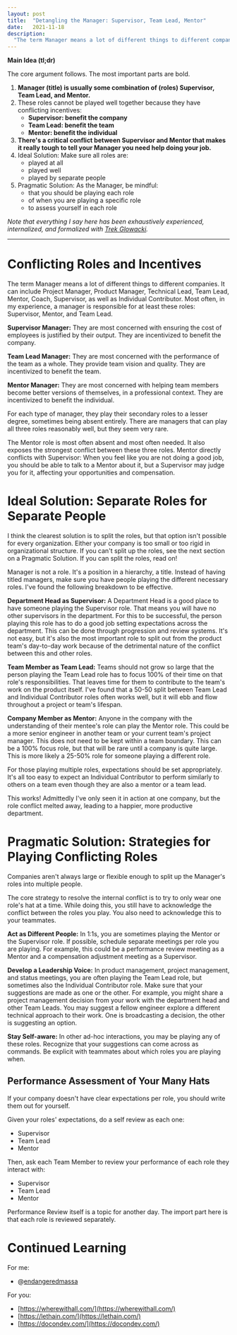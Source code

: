 ```yaml
---
layout: post
title:  "Detangling the Manager: Supervisor, Team Lead, Mentor"
date:   2021-11-18
description:
  "The term Manager means a lot of different things to different companies. It can include Project Manager, Product Manager, Technical Lead, Team Lead, Mentor, Coach, Supervisor, as well as Individual Contributor. Most often, in my experience, a manager is responsible for at least these roles: Supervisor, Mentor, and Team Lead.<br><br>There is great value in having those roles played by separate people."
---
```



<b>Main Idea (tl;dr)</b>

The core argument follows. The most important parts are bold.

1. **Manager (title) is usually some combination of (roles) Supervisor, Team Lead, and Mentor.**
2. These roles cannot be played well together because they have conflicting incentives:
    * **Supervisor: benefit the company**
    * **Team Lead: benefit the team**
    * **Mentor: benefit the individual**
3. **There's a critical conflict between Supervisor and Mentor that makes it really tough to tell your Manager you need help doing your job.**
4. Ideal Solution: Make sure all roles are:
    * played at all
    * played well
    * played by separate people
5. Pragmatic Solution: As the Manager, be mindful:
    * that you should be playing each role
    * of when you are playing a specific role
    * to assess yourself in each role

*Note that everything I say here has been exhaustively experienced, internalized, and formalized with [Trek Glowacki](https://twitter.com/trek/).*

---

# **Conflicting Roles and Incentives**

The term Manager means a lot of different things to different companies. It can include Project Manager, Product Manager, Technical Lead, Team Lead, Mentor, Coach, Supervisor, as well as Individual Contributor. Most often, in my experience, a manager is responsible for at least these roles: Supervisor, Mentor, and Team Lead.

**Supervisor Manager:** They are most concerned with ensuring the cost of employees is justified by their output. They are incentivized to benefit the company.

**Team Lead Manager:** They are most concerned with the performance of the team as a whole. They provide team vision and quality. They are incentivized to benefit the team.

**Mentor Manager:** They are most concerned with helping team members become better versions of themselves, in a professional context. They are incentivized to benefit the individual.

For each type of manager, they play their secondary roles to a lesser degree, sometimes being absent entirely. There are managers that can play all three roles reasonably well, but they seem very rare.

The Mentor role is most often absent and most often needed. It also exposes the strongest conflict between these three roles. Mentor directly conflicts with Supervisor: When you feel like you are not doing a good job, you should be able to talk to a Mentor about it, but a Supervisor may judge you for it, affecting your opportunities and compensation.

# **Ideal Solution: Separate Roles for Separate People**

I think the clearest solution is to split the roles, but that option isn't possible for every organization. Either your company is too small or too rigid in organizational structure. If you can't split up the roles, see the next section on a Pragmatic Solution. If you can split the roles, read on!

Manager is not a role. It's a position in a hierarchy, a title. Instead of having titled managers, make sure you have people playing the different necessary roles. I've found the following breakdown to be effective.

**Department Head as Supervisor:** A Department Head is a good place to have someone playing the Supervisor role. That means you will have no other supervisors in the department. For this to be successful, the person playing this role has to do a good job setting expectations across the department. This can be done through progression and review systems. It's not easy, but it's also the most important role to split out from the product team's day-to-day work because of the detrimental nature of the conflict between this and other roles.

**Team Member as Team Lead:** Teams should not grow so large that the person playing the Team Lead role has to focus 100% of their time on that role's responsibilities. That leaves time for them to contribute to the team's work on the product itself. I've found that a 50-50 split between Team Lead and Individual Contributor roles often works well, but it will ebb and flow throughout a project or team's lifespan.

**Company Member as Mentor:** Anyone in the company with the understanding of their mentee's role can play the Mentor role. This could be a more senior engineer in another team or your current team's project manager. This does not need to be kept within a team boundary. This can be a 100% focus role, but that will be rare until a company is quite large. This is more likely a 25-50% role for someone playing a different role.

For those playing multiple roles, expectations should be set appropriately. It's all too easy to expect an Individual Contributor to perform similarly to others on a team even though they are also a mentor or a team lead.

This works! Admittedly I've only seen it in action at one company, but the role conflict melted away, leading to a happier, more productive department.

# **Pragmatic Solution: Strategies for Playing Conflicting Roles**

Companies aren't always large or flexible enough to split up the Manager's roles into multiple people.

The core strategy to resolve the internal conflict is to try to only wear one role's hat at a time. While doing this, you still have to acknowledge the conflict between the roles you play. You also need to acknowledge this to your teammates.

**Act as Different People:** In 1:1s, you are sometimes playing the Mentor or the Supervisor role. If possible, schedule separate meetings per role you are playing. For example, this could be a performance review meeting as a Mentor and a compensation adjustment meeting as a Supervisor.

**Develop a Leadership Voice:** In product management, project management, and status meetings, you are often playing the Team Lead role, but sometimes also the Individual Contributor role. Make sure that your suggestions are made as one or the other. For example, you might share a project management decision from your work with the department head and other Team Leads. You may suggest a fellow engineer explore a different technical approach to their work. One is broadcasting a decision, the other is suggesting an option.

**Stay Self-aware:** In other ad-hoc interactions, you may be playing any of these roles. Recognize that your suggestions can come across as commands. Be explicit with teammates about which roles you are playing when.

## Performance Assessment **of Your Many Hats**

If your company doesn't have clear expectations per role, you should write them out for yourself.

Given your roles' expectations, do a self review as each one:

- Supervisor
- Team Lead
- Mentor

Then, ask each Team Member to review your performance of each role they interact with:

- Supervisor
- Team Lead
- Mentor

Performance Review itself is a topic for another day. The import part here is that each role is reviewed separately.

# Continued Learning

For me:

- @[endangeredmassa](https://twitter.com/endangeredmassa)

For you:

- [https://wherewithall.com/](https://wherewithall.com/)
- [https://lethain.com/](https://lethain.com/)
- [https://docondev.com/](https://docondev.com/)
